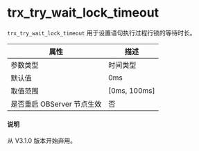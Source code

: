 trx_try_wait_lock_timeout 
==============================================

`trx_try_wait_lock_timeout` 用于设置语句执行过程行锁的等待时长。


|      **属性**      |     **描述**     |
|------------------|----------------|
| 参数类型             | 时间类型           |
| 默认值              | 0ms            |
| 取值范围             | \[0ms, 100ms\] |
| 是否重启 OBServer 节点生效 | 否              |


<main id="notice" type='explain'>
  <h4>说明</h4>
  <p>从 V3.1.0 版本开始弃用。</p>
</main>


